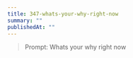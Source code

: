 ```yaml
---
title: 347-whats-your-why-right-now
summary: ""
publishedAt: ""
---
```


> Prompt: Whats your why right now


